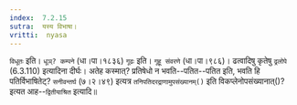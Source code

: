 ```yaml
---
index:  7.2.15
sutra:  यस्य विभाषा।
vritti:  nyasa
---
```


`विधूतः` इति। `धूञ्? कम्पने` (धा।पा।१८३६) `गूढः` इति। `गूहू संवरणे` (धा।पा।९८६)। ढत्वादिषु कृतेषु `ढ्रलोपे` (6.3.110) इत्यादिना दीर्घः। 
अतेह कस्मात्? प्रतिषेधो न भवति--पतित--पतित इति, भवति हि पतिर्विभाषितेट्? `सनीवन्तर्घ` (७।२।४९) इत्यत्र `तनिपतिदरद्राणामुपसंख्यानम्()` इति विकप्लेनोपसंख्यानात्()? इत्यत आह--`द्वितीयाश्रित` इत्यादि॥
